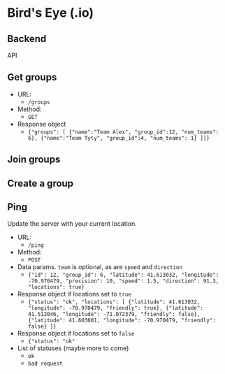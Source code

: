 # Bird's Eye (.io)
## Backend


API

## Get groups
- URL:
	- `/groups`
- Method:
	- `GET`
- Response object
	- `{"groups": [
			{"name":"Team Alex", "group_id":12, "num_teams": 6},
			{"name":"Team Tyty", "group_id":4, "num_teams": 1}
		]]}`

## Join groups

## Create a group

## Ping

Update the server with your current location.

- URL:
	- `/ping`
- Method:
	- `POST`
- Data params. `team` is optional, as are `speed` and `direction`
	- `{"id": 12, "group_id": 6, "latitude": 41.613032, "longitude": -70.970479, "precision": 10, "speed": 1.5, "direction": 91.3, "locations": true}`
- Response object if locations set to `true`
	- `{"status": "ok", "locations": [
			{"latitude": 41.613032, "longitude": -70.970479, "friendly": true},
			{"latitude": 41.512046, "longitude": -71.072379, "friendly": false},
			{"latitude": 41.603001, "longitude": -70.970479, "friendly": false}
			]}`
- Response object if locations set to `false`
	- `{"status": "ok"`
- List of statuses (maybe more to come)
	- `ok`
	- `bad request`

